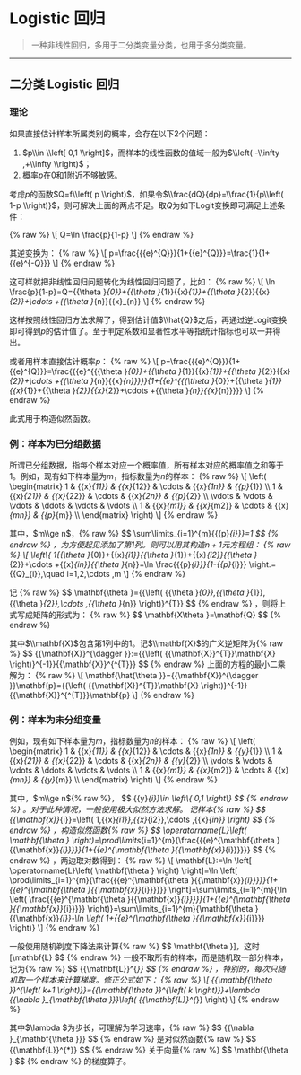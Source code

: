 # Logistic 回归
> 一种非线性回归，多用于二分类变量分类，也用于多分类变量。

---

## 二分类 Logistic 回归
### 理论
如果直接估计样本所属类别的概率，会存在以下2个问题：
1. 	$p\\in \\left[ 0,1 \\right]$，而样本的线性函数的值域一般为$\\left( -\\infty ,+\\infty  \\right)$；
2.	概率$p$在0和1附近不够敏感。


考虑$p$的函数$Q=f\\left( p \\right)$，如果令$\\frac{dQ}{dp}=\\frac{1}{p\\left( 1-p \\right)}$，则可解决上面的两点不足。取$Q$为如下Logit变换即可满足上述条件：

{% raw %}
\\[
Q=\\ln \\frac{p}{1-p}
\\]
{% endraw %}


其逆变换为：
{% raw %}
\\[
p=\\frac{{{e}^{Q}}}{1+{{e}^{Q}}}=\\frac{1}{1+{{e}^{-Q}}}
\\]
{% endraw %}

这可样就把非线性回归问题转化为线性回归问题了，比如：
{% raw %}
\\[
\\ln \\frac{p}{1-p}=Q={{\\theta }_{0}}+{{\\theta }_{1}}{{x}_{1}}+{{\\theta }_{2}}{{x}_{2}}+\\cdots +{{\\theta }_{n}}{{x}_{n}}
\\]
{% endraw %}

这样按照线性回归方法求解了，得到估计值$\\hat{Q}$之后，再通过逆Logit变换即可得到$p$的估计值了。至于判定系数和显著性水平等指统计指标也可以一并得出。

或者用样本直接估计概率$p$：
{% raw %}
\\[
p=\\frac{{{e}^{Q}}}{1+{{e}^{Q}}}=\\frac{{{e}^{{{\\theta }_{0}}+{{\\theta }_{1}}{{x}_{1}}+{{\\theta }_{2}}{{x}_{2}}+\\cdots +{{\\theta }_{n}}{{x}_{n}}}}}{1+{{e}^{{{\\theta }_{0}}+{{\\theta }_{1}}{{x}_{1}}+{{\\theta }_{2}}{{x}_{2}}+\\cdots +{{\\theta }_{n}}{{x}_{n}}}}}
\\]
{% endraw %}

此式用于构造似然函数。

### 例：样本为已分组数据
所谓已分组数据，指每个样本对应一个概率值，所有样本对应的概率值之和等于1。例如，现有如下样本量为$m$，指标数量为$n$的样本：
{% raw %}
\\[
\\left( \\begin{matrix}
 1 & {{x}_{11}} & {{x}_{12}} & \\cdots  & {{x}_{1n}} & {{p}_{1}}  \\\\
 1 & {{x}_{21}} & {{x}_{22}} & \\cdots  & {{x}_{2n}} & {{p}_{2}}  \\\\
 \\vdots  & \\vdots  & \\vdots  & \\ddots  & \\vdots  & \\vdots   \\\\
 1 & {{x}_{m1}} & {{x}_{m2}} & \\cdots  & {{x}_{mn}} & {{p}_{m}}  \\\\
\\end{matrix} \\right)
\\]
{% endraw %}

其中，$m\\ge n$，{% raw %}
\$\$
\\sum\\limits_{i=1}^{m}{{{p}_{i}}}=1
\$\$
{% endraw %}
，为方便起见添加了第1列。则可以用其构造$n+1$元方程组：
{% raw %}
\\[
\\left\\{ 1{{\\theta }_{0}}+{{x}_{i1}}{{\\theta }_{1}}+{{x}_{i2}}{{\\theta }_{2}}+\\cdots +{{x}_{in}}{{\\theta }_{n}}=\\ln \\frac{{{p}_{i}}}{1-{{p}_{i}}} \\right.={{Q}_{i}},\\quad i=1,2,\\cdots ,m
\\]
{% endraw %}

记
{% raw %}
\$\$
\\mathbf{\\theta }={{\\left( {{\\theta }_{0}},{{\\theta }_{1}},{{\\theta }_{2}},\\cdots ,{{\\theta }_{n}} \\right)}^{T}}
\$\$
{% endraw %}
，则将上式写成矩阵的形式为：
{% raw %}
\$\$
\\mathbf{X\\theta }=\\mathbf{Q}
\$\$
{% endraw %}

其中$\\mathbf{X}$包含第1列中的1。记$\\mathbf{X}$的广义逆矩阵为{% raw %}
\$\$
{{\\mathbf{X}}^{\\dagger }}:={{\\left( {{\\mathbf{X}}^{T}}\\mathbf{X} \\right)}^{-1}}{{\\mathbf{X}}^{^{T}}}
\$\$
{% endraw %}
上面的方程的最小二乘解为：
{% raw %}
\\[
\\mathbf{\\hat{\\theta }}={{\\mathbf{X}}^{\\dagger }}\\mathbf{p}={{\\left( {{\\mathbf{X}}^{T}}\\mathbf{X} \\right)}^{-1}}{{\\mathbf{X}}^{^{T}}}\\mathbf{p}
\\]
{% endraw %}

### 例：样本为未分组变量
例如，现有如下样本量为$m$，指标数量为$n$的样本：
{% raw %}
\\[
\\left( \\begin{matrix}
 1 & {{x}_{11}} & {{x}_{12}} & \\cdots  & {{x}_{1n}} & {{y}_{1}}  \\\\
 1 & {{x}_{21}} & {{x}_{22}} & \\cdots  & {{x}_{2n}} & {{y}_{2}}  \\\\
 \\vdots  & \\vdots  & \\vdots  & \\ddots  & \\vdots  & \\vdots   \\\\
 1 & {{x}_{m1}} & {{x}_{m2}} & \\cdots  & {{x}_{mn}} & {{y}_{m}}  \\\\
\\end{matrix} \\right)
\\]
{% endraw %}

其中，$m\\ge n${% raw %}，
\$\$
{{y}_{i}}\\in \\left\\{ 0,1 \\right\\}
\$\$
{% endraw %}
。对于此种情况，一般使用极大似然方法求解。
记样本{% raw %}
\$\$
{{\\mathbf{x}}_{i}}=\\left( 1,{{x}_{i1}},{{x}_{i2}},\\cdots ,{{x}_{in}} \\right)
\$\$
{% endraw %}
，构造似然函数{% raw %}
\$\$
\\operatorname{L}\\left( \\mathbf{\\theta } \\right)=\\prod\\limits_{i=1}^{m}{\\frac{{{e}^{\\mathbf{\\theta }{{\\mathbf{x}}_{i}}}}}{1+{{e}^{\\mathbf{\\theta }{{\\mathbf{x}}_{i}}}}}}
\$\$
{% endraw %}
，两边取对数得到：
{% raw %}
\\[
\\mathbf{L}:=\\ln \\left[ \\operatorname{L}\\left( \\mathbf{\\theta } \\right) \\right]=\\ln \\left[ \\prod\\limits_{i=1}^{m}{\\frac{{{e}^{\\mathbf{\\theta }{{\\mathbf{x}}_{i}}}}}{1+{{e}^{\\mathbf{\\theta }{{\\mathbf{x}}_{i}}}}}} \\right]=\\sum\\limits_{i=1}^{m}{\\ln \\left( \\frac{{{e}^{\\mathbf{\\theta }{{\\mathbf{x}}_{i}}}}}{1+{{e}^{\\mathbf{\\theta }{{\\mathbf{x}}_{i}}}}} \\right)}=\\sum\\limits_{i=1}^{m}{\\mathbf{\\theta }{{\\mathbf{x}}_{i}}-\\ln \\left( 1+{{e}^{\\mathbf{\\theta }{{\\mathbf{x}}_{i}}}} \\right)}
\\]
{% endraw %}

一般使用随机剃度下降法来计算{% raw %}
\$\$
\mathbf{\\theta }\]，这时\[\\mathbf{L}
\$\$
{% endraw %}
一般不取所有的样本，而是随机取一部分样本，记为{% raw %}
\$\$
{{\\mathbf{L}}^{*}}
\$\$
{% endraw %}
 ，特别的，每次只随机取一个样本来计算梯度。修正公式如下：
 {% raw %}
 \\[
 {{\\mathbf{\\theta }}^{\\left( k+1 \\right)}}={{\\mathbf{\\theta }}^{\\left( k \\right)}}+\\lambda {{\\nabla }_{\\mathbf{\\theta }}}\\left( {{\\mathbf{L}}^{*}} \\right)
 \\]
 {% endraw %}

其中$\\lambda $为步长，可理解为学习速率，{% raw %}
\$\$
{{\\nabla }_{\\mathbf{\\theta }}}
\$\$
{% endraw %}
是对似然函数{% raw %}
\$\$
{{\\mathbf{L}}^{*}}
\$\$
{% endraw %}
关于向量{% raw %}
\$\$
\mathbf{\\theta }
\$\$
{% endraw %}
的梯度算子。
